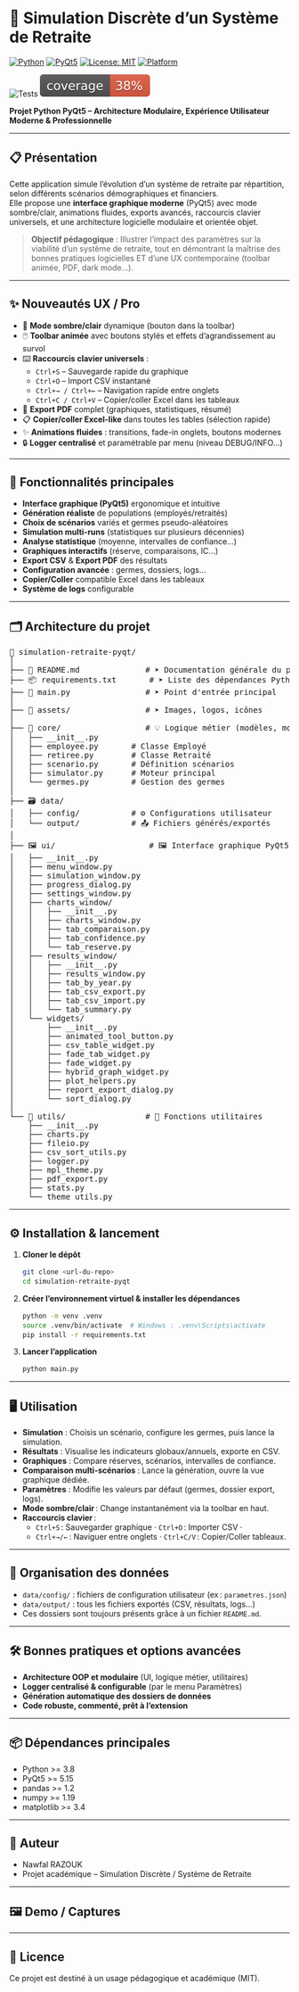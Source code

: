 # 🧮 Simulation Discrète d’un Système de Retraite

[![Python](https://img.shields.io/badge/Python-3.9%2B-blue?logo=python)](https://python.org)
[![PyQt5](https://img.shields.io/badge/PyQt5-5.15+-green?logo=qt)](https://riverbankcomputing.com/software/pyqt/)
[![License: MIT](https://img.shields.io/badge/License-MIT-yellow.svg)](./LICENSE)
[![Platform](https://img.shields.io/badge/platform-Windows%20%7C%20Linux%20%7C%20Mac-lightgrey)]()

![Tests](https://github.com/NawfalRAZOUK7/simulation-retraite-pyqt/actions/workflows/tests.yml/badge.svg)
![Coverage](coverage.svg)


**Projet Python PyQt5 – Architecture Modulaire, Expérience Utilisateur Moderne & Professionnelle**

---

## 📋 Présentation

Cette application simule l’évolution d’un système de retraite par répartition, selon différents scénarios démographiques et financiers.  
Elle propose une **interface graphique moderne** (PyQt5) avec mode sombre/clair, animations fluides, exports avancés, raccourcis clavier universels, et une architecture logicielle modulaire et orientée objet.

> **Objectif pédagogique** : Illustrer l’impact des paramètres sur la viabilité d’un système de retraite, tout en démontrant la maîtrise des bonnes pratiques logicielles ET d’une UX contemporaine (toolbar animée, PDF, dark mode…).

---

## ✨ Nouveautés UX / Pro

- 🌙 **Mode sombre/clair** dynamique (bouton dans la toolbar)
- 🖱️ **Toolbar animée** avec boutons stylés et effets d’agrandissement au survol
- ⌨️ **Raccourcis clavier universels** :  
  - `Ctrl+S` – Sauvegarde rapide du graphique
  - `Ctrl+O` – Import CSV instantané
  - `Ctrl+→ / Ctrl+←` – Navigation rapide entre onglets
  - `Ctrl+C / Ctrl+V` – Copier/coller Excel dans les tableaux
- 📑 **Export PDF** complet (graphiques, statistiques, résumé)
- 📋 **Copier/coller Excel-like** dans toutes les tables (sélection rapide)
- ✨ **Animations fluides** : transitions, fade-in onglets, boutons modernes
- 🔒 **Logger centralisé** et paramétrable par menu (niveau DEBUG/INFO…)

---

## 🚀 Fonctionnalités principales

- **Interface graphique (PyQt5)** ergonomique et intuitive
- **Génération réaliste** de populations (employés/retraités)
- **Choix de scénarios** variés et germes pseudo-aléatoires
- **Simulation multi-runs** (statistiques sur plusieurs décennies)
- **Analyse statistique** (moyenne, intervalles de confiance…)
- **Graphiques interactifs** (réserve, comparaisons, IC…)
- **Export CSV** & **Export PDF** des résultats
- **Configuration avancée** : germes, dossiers, logs…
- **Copier/Coller** compatible Excel dans les tableaux
- **Système de logs** configurable

---

## 🗂️ Architecture du projet

<pre>
📁 simulation-retraite-pyqt/
│
├── 📄 README.md              # ➤ Documentation générale du projet
├── 📦 requirements.txt       # ➤ Liste des dépendances Python
├── 🚀 main.py                # ➤ Point d'entrée principal
│
├── 🎨 assets/                # ➤ Images, logos, icônes
│
├── 🧠 core/                  # 💡 Logique métier (modèles, moteur de simulation)
│   ├── __init__.py
│   ├── employee.py       # Classe Employé
│   ├── retiree.py        # Classe Retraité
│   ├── scenario.py       # Définition scénarios
│   ├── simulator.py      # Moteur principal
│   └── germes.py         # Gestion des germes
│
├── 🗃️ data/
│   ├── config/           # ⚙️ Configurations utilisateur
│   └── output/           # 📤 Fichiers générés/exportés
│
├── 🖼️ ui/                    # 🖼️ Interface graphique PyQt5
│   ├── __init__.py
│   ├── menu_window.py
│   ├── simulation_window.py
│   ├── progress_dialog.py
│   ├── settings_window.py
│   ├── charts_window/
│   │   ├── __init__.py
│   │   ├── charts_window.py
│   │   ├── tab_comparaison.py
│   │   ├── tab_confidence.py
│   │   └── tab_reserve.py
│   ├── results_window/
│   │   ├── __init__.py
│   │   ├── results_window.py
│   │   ├── tab_by_year.py
│   │   ├── tab_csv_export.py
│   │   ├── tab_csv_import.py
│   │   └── tab_summary.py
│   └── widgets/
│       ├── __init__.py
│       ├── animated_tool_button.py
│       ├── csv_table_widget.py
│       ├── fade_tab_widget.py
│       ├── fade_widget.py
│       ├── hybrid_graph_widget.py
│       ├── plot_helpers.py
│       ├── report_export_dialog.py
│       └── sort_dialog.py
│
└── 🧰 utils/                 # 🧰 Fonctions utilitaires
    ├── __init__.py
    ├── charts.py
    ├── fileio.py
    ├── csv_sort_utils.py
    ├── logger.py
    ├── mpl_theme.py
    ├── pdf_export.py
    ├── stats.py
    └── theme_utils.py
</pre>

---

## ⚙️ Installation & lancement

1. **Cloner le dépôt**
    ```bash
    git clone <url-du-repo>
    cd simulation-retraite-pyqt
    ```

2. **Créer l’environnement virtuel & installer les dépendances**
    ```bash
    python -m venv .venv
    source .venv/bin/activate  # Windows : .venv\Scripts\activate
    pip install -r requirements.txt
    ```

3. **Lancer l’application**
    ```bash
    python main.py
    ```

---

## 🖥️ Utilisation

- **Simulation** : Choisis un scénario, configure les germes, puis lance la simulation.
- **Résultats** : Visualise les indicateurs globaux/annuels, exporte en CSV.
- **Graphiques** : Compare réserves, scénarios, intervalles de confiance.
- **Comparaison multi-scénarios** : Lance la génération, ouvre la vue graphique dédiée.
- **Paramètres** : Modifie les valeurs par défaut (germes, dossier export, logs).
- **Mode sombre/clair** : Change instantanément via la toolbar en haut.
- **Raccourcis clavier** :  
  - `Ctrl+S` : Sauvegarder graphique · `Ctrl+O` : Importer CSV ·
  - `Ctrl+→/←` : Naviguer entre onglets · `Ctrl+C/V` : Copier/Coller tableaux.

---

## 📂 Organisation des données

- `data/config/` : fichiers de configuration utilisateur (ex : `parametres.json`)
- `data/output/` : tous les fichiers exportés (CSV, résultats, logs…)
- Ces dossiers sont toujours présents grâce à un fichier `README.md`.

---

## 🛠️ Bonnes pratiques et options avancées

- **Architecture OOP et modulaire** (UI, logique métier, utilitaires)
- **Logger centralisé & configurable** (par le menu Paramètres)
- **Génération automatique des dossiers de données**
- **Code robuste, commenté, prêt à l’extension**

---

## 📦 Dépendances principales

- Python >= 3.8
- PyQt5 >= 5.15
- pandas >= 1.2
- numpy >= 1.19
- matplotlib >= 3.4

---

## 👤 Auteur

- Nawfal RAZOUK
- Projet académique – Simulation Discrète / Système de Retraite

---

## 🖼️ Demo / Captures

<!-- TODO: Ajouter des captures d’écran ou GIF animés ici pour illustrer l’interface moderne et les animations -->

---

## 📄 Licence

Ce projet est destiné à un usage pédagogique et académique (MIT).
